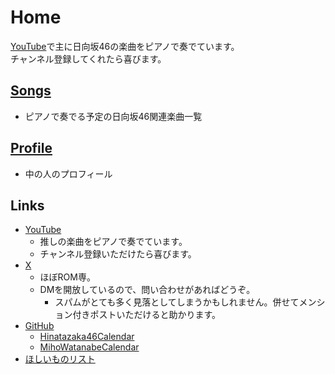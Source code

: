 # Home

[YouTube](https://www.youtube.com/@CircleTenThanks)で主に日向坂46の楽曲をピアノで奏でています。  
チャンネル登録してくれたら喜びます。

## [Songs](songs)
* ピアノで奏でる予定の日向坂46関連楽曲一覧

## [Profile](profile)
* 中の人のプロフィール

## Links
* [YouTube](https://www.youtube.com/@CircleTenThanks)
  * 推しの楽曲をピアノで奏でています。
  * チャンネル登録いただけたら喜びます。
* [X](https://x.com/CircleTenThanks)
  * ほぼROM専。
  * DMを開放しているので、問い合わせがあればどうぞ。
    * スパムがとても多く見落としてしまうかもしれません。併せてメンション付きポストいただけると助かります。
* [GitHub](https://github.com/CircleTenThanks)
  * [Hinatazaka46Calendar](/Hinatazaka46Calendar)
  * [MihoWatanabeCalendar](/MihoWatanabeCalendar)
* [ほしいものリスト](https://www.amazon.jp/hz/wishlist/ls/1U86PRK7SAKGR?ref_=wl_share)
